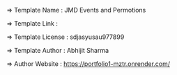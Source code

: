 => Template Name : JMD Events and Permotions

=> Template Link :

=> Template License : sdjasyusau977899

=> Template Author : Abhijit Sharma

=> Author Website : https://portfolio1-mztr.onrender.com/
